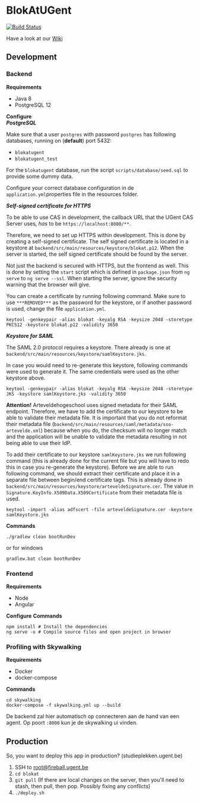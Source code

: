 # BlokAtUGent

[![Build Status](https://ci.dsa.ugent.be/api/badges/DSA/BlokAt/status.svg)](https://ci.dsa.ugent.be/DSA/BlokAt)


Have a look at our [Wiki](https://github.ugent.be/bravdwal/dsa/wiki)

## Development

### Backend
**Requirements**
- Java 8
- PostgreSQL 12

**Configure**  
***PostgreSQL***

Make sure that a user `postgres` with password `postgres` has following databases, running on (<b>default</b>) port 5432:
- `blokatugent`
- `blokatugent_test`

For the `blokatugent` database, run the script `scripts/database/seed.sql` to provide some dummy data.

Configure your correct database configuration in de `application.yml`properties file in the resources folder.

***Self-signed certificate for HTTPS***  

To be able to use CAS in development, the callback URL that the UGent CAS Server uses, <i>has</i> to be `https://localhost:8080/**`.

Therefore, we need to set up HTTPS within development. This is done by creating a self-signed certificate. The self signed certificate is located in a keystore at `backend/src/main/resources/keystore/blokat.p12`. When the server is started, the self signed certificate should be found by the server.

Not just the backend is secured with HTTPS, but the frontend as well. This is done by setting the `start` script which is defined in `package.json` from `ng serve` to `ng serve --ssl`. When starting the server, ignore the security warning that the browser will give.

You can create a certificate by running following command. Make sure to use `***REMOVED***` as the password for the keystore, or if another password is used, change the file `application.yml`.
``` shell script
keytool -genkeypair -alias blokat -keyalg RSA -keysize 2048 -storetype PKCS12 -keystore blokat.p12 -validity 3650
```


***Keystore for SAML***

The SAML 2.0 protocol requires a keystore. There already is one at `backend/src/main/resources/keystore/samlKeystore.jks`. 

In case you would need to re-generate this keystore, following commands were used to generate it. The same credentials were used as the other keystore above.

```
keytool -genkeypair -alias blokat -keyalg RSA -keysize 2048 -storetype JKS -keystore samlKeystore.jks -validity 3650
```

**Attention!** Arteveldehogeschool uses signed metadata for their SAML endpoint. Therefore, we have to add the certificate to our keystore to be able to validate their metadata file.
It is important that you do not reformat their metadata file (`backend/src/main/resources/saml/metadata/sso-artevelde.xml`) because when you do, the checksum will no longer match and the application will be unable to validate the metadata resulting in not being able to use their IdP.

To add their certificate to our keystore `samlKeystore.jks` we run following command (this is already done for the current file but you will have to redo this in case you re-generate the keystore).
Before we are able to run following command, we should extract their certificate and place it in a separate file between begin/end certificate tags. This is already done in `backend/src/main/resources/keystore/arteveldeSignature.cer`. The value in `Signature.KeyInfo.X509Data.X509Certificate` from their metadata file is used.

```
keytool -import -alias adfscert -file arteveldeSignature.cer -keystore samlKeystore.jks
```


**Commands**
```shell script
./gradlew clean bootRunDev
```
or for windows
```shell script
gradlew.bat clean bootRunDev
```

### Frontend
**Requirements**
- Node
- Angular

**Configure**
**Commands**
```shell
npm install # Install the dependencies
ng serve -o # Compile source files and open project in browser
```

### Profiling with Skywalking
**Requirements**
- Docker
- docker-compose

**Commands**
```shell
cd skywalking
docker-compose -f skywalking.yml up --build
```


De backend zal hier automatisch op connecteren aan de hand van een agent. Op poort `:8000` kun je de skywalking ui vinden.



## Production

So, you want to deploy this app in production? (studieplekken.ugent.be)

1. SSH to root@fireball.ugent.be
2. `cd blokat`
3. `git pull` (If there are local changes on the server, then you'll need to stash, then pull, then pop. Possibly fixing any conflicts)
3. `./deploy.sh`
